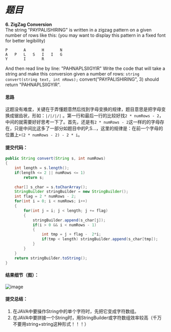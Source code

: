 # *题目*
**6. ZigZag Conversion**  
The string "PAYPALISHIRING" is written in a zigzag pattern on a given number of rows like this: (you may want to display this pattern in a fixed font for better legibility)
```
P       A       H       N
A   P   L   S   I   I   G
Y       I       R
```
And then read line by line: "PAHNAPLSIIGYIR"
Write the code that will take a string and make this conversion given a number of rows:
 `string convert(string text, int nRows);`
convert("PAYPALISHIRING", 3) should return "PAHNAPLSIIGYIR".

#### 思路
这题没有难度，关键在于弄懂题意然后找到字母变换的规律，题目意思是把字母变换成锯齿状，形如：`|/|/|/|` 。第一行和最后一行的比较好找`2 * numRows - 2`，中间的就需要好好思考一下了。首先，还是有`2 * numRows - 2`这一样的的字母存在，只是中间比这多了一部分如题目中的P,S...，这里的规律是：在前一个字母的位置上`+(2 * numRows - 2) - 2 * i`。

#### 提交代码：
```java
public String convert(String s, int numRows)
{
    int length = s.length();
    if(length <= 2 || numRows <= 1)
        return s;
 
    char[] s_char = s.toCharArray();
    StringBuilder stringBuilder = new StringBuilder();
    int flag = 2 * numRows - 2;
    for(int i = 0; i < numRows; i++)
    {
        for(int j = i; j < length; j += flag)
        {
            stringBuilder.append(s_char[j]);
            if(i > 0 && i < numRows - 1)
            {
                int tmp = j + flag -  2*i;
                if(tmp < length) stringBuilder.append(s_char[tmp]);
            }
        }
    }
    return stringBuilder.toString();
}
```
#### 结果细节（图）：
![image](https://github.com/jnuyanfa/YanFa-LeetCode-with-JAVA/blob/master/src/leetcode006_ZigzagConversion/img/1.png)
#### 提交总结：
1. 在JAVA中要操作String中的单个字符时，先把它变成字符数组。
2. 在JAVA中要拼接一个String时，用StringBuilder或字符数组效率较高（千万不要用string+string这种形式！！！）

